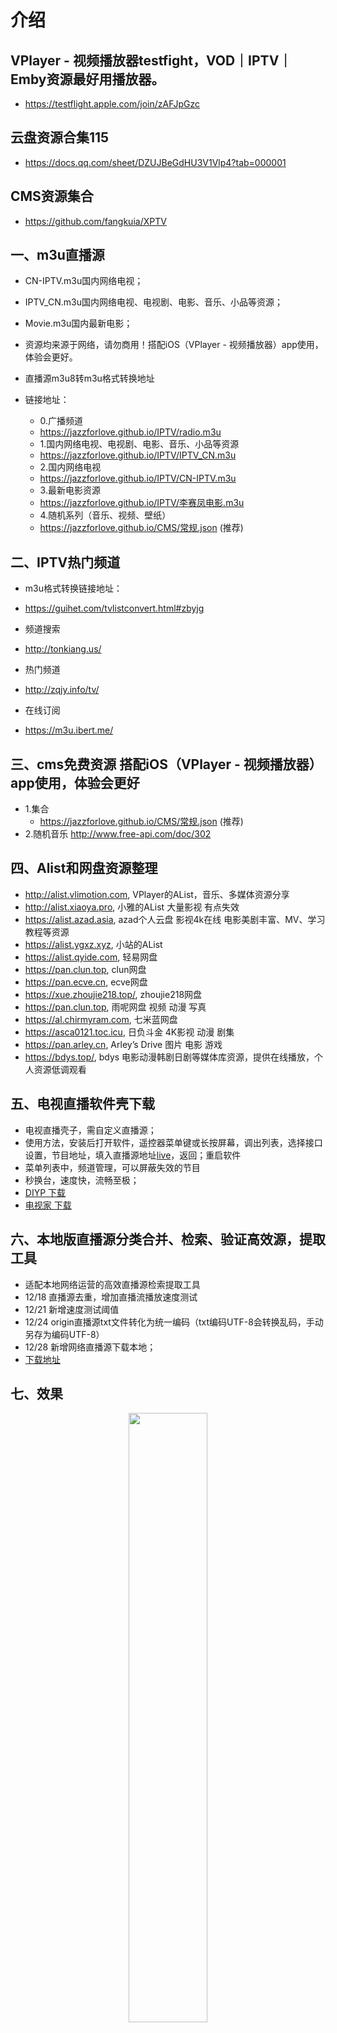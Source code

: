 # 介绍
## VPlayer - 视频播放器testfight，VOD｜IPTV｜Emby资源最好用播放器。
- https://testflight.apple.com/join/zAFJpGzc
## 云盘资源合集115
- https://docs.qq.com/sheet/DZUJBeGdHU3V1Vlp4?tab=000001
## CMS资源集合
- https://github.com/fangkuia/XPTV
## 一、m3u直播源
- CN-IPTV.m3u国内网络电视；
- IPTV_CN.m3u国内网络电视、电视剧、电影、音乐、小品等资源；
- Movie.m3u国内最新电影；
- 资源均来源于网络，请勿商用！搭配iOS（VPlayer - 视频播放器）app使用，体验会更好。

- 直播源m3u8转m3u格式转换地址

- 链接地址：
  - 0.广播频道
  * https://jazzforlove.github.io/IPTV/radio.m3u
  
  - 1.国内网络电视、电视剧、电影、音乐、小品等资源
  * https://jazzforlove.github.io/IPTV/IPTV_CN.m3u
  
  - 2.国内网络电视
  * https://jazzforlove.github.io/IPTV/CN-IPTV.m3u

  - 3.最新电影资源  
  * https://jazzforlove.github.io/IPTV/李赛凤电影.m3u
    
  - 4.随机系列（音乐、视频、壁纸）
  * https://jazzforlove.github.io/CMS/常规.json (推荐)

## 二、IPTV热门频道
  - m3u格式转换链接地址：
  * https://guihet.com/tvlistconvert.html#zbyjg
  - 频道搜索
  * http://tonkiang.us/
  - 热门频道
  * http://zqjy.info/tv/
  - 在线订阅
  * https://m3u.ibert.me/

## 三、cms免费资源 搭配iOS（VPlayer - 视频播放器）app使用，体验会更好
- 1.集合
  * https://jazzforlove.github.io/CMS/常规.json (推荐)
- 2.随机音乐
http://www.free-api.com/doc/302
## 四、Alist和网盘资源整理
- http://alist.vlimotion.com, VPlayer的AList，音乐、多媒体资源分享
- http://alist.xiaoya.pro, 小雅的AList 大量影视 有点失效
- https://alist.azad.asia, azad个人云盘 影视4k在线 电影美剧丰富、MV、学习教程等资源
- https://alist.ygxz.xyz, 小站的AList
- https://alist.qyide.com, 轻易网盘
- https://pan.clun.top, clun网盘
- https://pan.ecve.cn, ecve网盘
- https://xue.zhoujie218.top/, zhoujie218网盘
- https://pan.clun.top, 雨呢网盘 视频 动漫 写真
- https://al.chirmyram.com, 七米蓝网盘
- https://asca0121.toc.icu, 日负斗金 4K影视 动漫 剧集
- https://pan.arley.cn, Arley’s Drive 图片 电影 游戏
- https://bdys.top/, bdys 电影动漫韩剧日剧等媒体库资源，提供在线播放，个人资源低调观看

    
## 五、电视直播软件壳下载
* 电视直播壳子，需自定义直播源；
* 使用方法，安装后打开软件，遥控器菜单键或长按屏幕，调出列表，选择接口设置，节目地址，填入直播源地址[live](https://mirror.ghproxy.com/raw.githubusercontent.com/Supprise0901/TVBox_live/main/live.txt)，返回；重启软件
* 菜单列表中，频道管理，可以屏蔽失效的节目
* 秒换台，速度快，流畅至极；
*  [DIYP 下载](https://mirror.ghproxy.com/raw.githubusercontent.com/Supprise0901/TVBox_live/main/local_find/DIYP.apk)
*  [电视家 下载](https://mirror.ghproxy.com/raw.githubusercontent.com/Supprise0901/TVBox_live/main/local_find/电视家.apk)

## 六、本地版直播源分类合并、检索、验证高效源，提取工具

* 适配本地网络运营的高效直播源检索提取工具
* 12/18 直播源去重，增加直播流播放速度测试 
* 12/21 新增速度测试阈值
* 12/24 origin直播源txt文件转化为统一编码（txt编码UTF-8会转换乱码，手动另存为编码UTF-8）
* 12/28 新增网络直播源下载本地；
* [下载地址](https://mirror.ghproxy.com/raw.githubusercontent.com/Supprise0901/TVBox_live/main/local_find/find_source.rar)
  
## 七、效果
<p align="center">
<img src="https://github.com/jazzforlove/jazzforlove.github.io/blob/main/imgs/show.gif" width="50%,height="50%">
</p>

## 八、添加QQ群相互交流
<p align="center">
<img src="https://jazzforlove.github.io/imgs/794BF61EFA11C9C88B474F8F792B8FAE.png" width="50%",height="50%">
</p>
